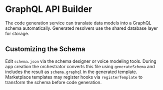 # GraphQL API Builder

The code generation service can translate data models into a GraphQL schema automatically. Generated resolvers use the shared database layer for storage.

## Customizing the Schema

Edit `schema.json` via the schema designer or voice modeling tools. During app
creation the orchestrator converts this file using `generateSchema` and includes
the result as `schema.graphql` in the generated template. Marketplace templates
may register hooks via `registerTemplate` to transform the schema before code
generation.
